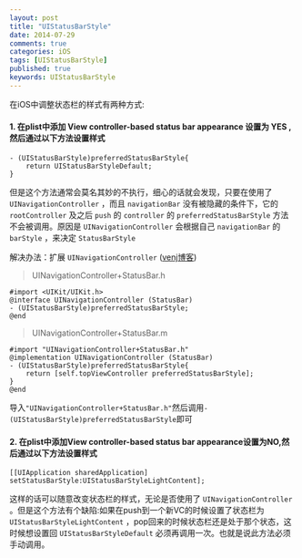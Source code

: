 ```yaml
---
layout: post
title: "UIStatusBarStyle"
date: 2014-07-29
comments: true
categories: iOS
tags: [UIStatusBarStyle]
published: true
keywords: UIStatusBarStyle
---
```

在iOS中调整状态栏的样式有两种方式:

#### 1. 在plist中添加 View controller-based status bar appearance 设置为 YES ,然后通过以下方法设置样式

```
- (UIStatusBarStyle)preferredStatusBarStyle{
    return UIStatusBarStyleDefault;
}
```
但是这个方法通常会莫名其妙的不执行，细心的话就会发现，只要在使用了 `UINavigationController` ，而且 `navigationBar` 没有被隐藏的条件下，它的 `rootController` 及之后 `push` 的 `controller` 的 `preferredStatusBarStyle` 方法不会被调用。原因是 `UINavigationController` 会根据自己 `navigationBar` 的 `barStyle` ，来决定 `StatusBarStyle`

解决办法：扩展 `UINavigationController`  ([venj博客](http://cocoa.venj.me/blog/view-controller-based-status-bar-style-and-uinavigationcontroller/))

> UINavigationController+StatusBar.h

```
#import <UIKit/UIKit.h>
@interface UINavigationController (StatusBar)
- (UIStatusBarStyle)preferredStatusBarStyle;
@end
```

>UINavigationController+StatusBar.m

```
#import "UINavigationController+StatusBar.h"
@implementation UINavigationController (StatusBar)
- (UIStatusBarStyle)preferredStatusBarStyle{
    return [self.topViewController preferredStatusBarStyle];
}
@end
```

导入`"UINavigationController+StatusBar.h"`然后调用`- (UIStatusBarStyle)preferredStatusBarStyle`即可

#### 2. 在plist中添加View controller-based status bar appearance设置为NO,然后通过以下方法设置样式

```
[[UIApplication sharedApplication] setStatusBarStyle:UIStatusBarStyleLightContent];
```

这样的话可以随意改变状态栏的样式，无论是否使用了 `UINavigationController` 。但是这个方法有个缺陷:如果在push到一个新VC的时候设置了状态栏为 `UIStatusBarStyleLightContent` ，pop回来的时候状态栏还是处于那个状态，这时候想设置回 `UIStatusBarStyleDefault` 必须再调用一次。也就是说此方法必须手动调用。






